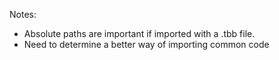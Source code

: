 

Notes:

  - Absolute paths are important if imported with a .tbb file.
  - Need to determine a better way of importing common code